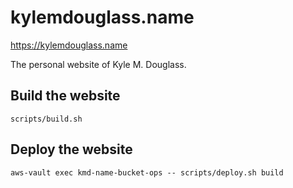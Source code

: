# kylemdouglass.name

https://kylemdouglass.name

The personal website of Kyle M. Douglass.

## Build the website

```console
scripts/build.sh
```

## Deploy the website

```console
aws-vault exec kmd-name-bucket-ops -- scripts/deploy.sh build
```

